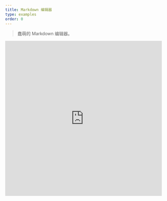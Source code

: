 ```yaml
---
title: Markdown 编辑器   
type: examples
order: 0
---
```


> 蠢萌的 Markdown 编辑器。

<iframe width="100%" height="500" src="https://jsfiddle.net/chrisvfritz/rdjjpc7a/embedded/result,html,js,css" allowfullscreen="allowfullscreen" frameborder="0"></iframe>
